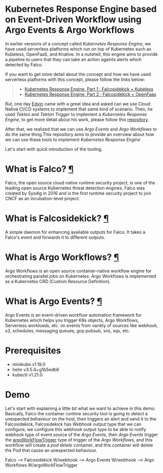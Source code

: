 # Kubernetes Response Engine based on Event-Driven Workflow using Argo Events & Argo Workflows

In earlier versions of a concept called _Kubernetes Response Engine_, we have used serverless platforms which run on top of Kubernetes such as Kubeless, OpenFaaS, and Knative. In a nutshell, this engine aims to provide a pipeline to users that they can take an action againts alerts which detected by Falco.

If you want to get more detail about the concept and how we have used serverless platforms with this concept, please follow the links below:

> * [Kubernetes Response Engine, Part 1 : Falcosidekick + Kubeless](https://falco.org/blog/falcosidekick-reponse-engine-part-1-kubeless/)
> * [Kubernetes Response Engine, Part 2 : Falcosidekick + OpenFaas](https://falco.org/blog/falcosidekick-reponse-engine-part-2-openfaas/)

But, one day [Edvin](https://github.com/NissesSenap) came with a great idea and asked can we use Cloud Native CI/CD systems to implement that same kind of scenario. Then, he used _Tekton_ and _Tekton Trigger_ to implement a _Kubernetes Response Engine_, to get more detail about his work, please follow this [repository](https://github.com/NissesSenap/falcosidekick-tekton).

After that, we realized that we can use _Argo Events_ and _Argo Workflows_ to do the same thing.This repository aims to provide an overview about how we can use these tools to implement _Kubernetes Response Engine_

Let's start with quick introduction of the tooling.

# What is Falco? [¶](github.com/falcosecurity/falco)
Falco, the open source cloud native runtime security project, is one of the leading open source Kubernetes threat detection engines. Falco was created by Sysdig in 2016 and is the first runtime security project to join CNCF as an incubation-level project.

# What is Falcosidekick? [¶](https://github.com/falcosecurity/falcosidekick) 
A simple daemon for enhancing available outputs for Falco. It takes a Falco's event and forwards it to different outputs.

# What is Argo Workflows? [¶](https://argoproj.github.io/argo-workflows/#what-is-argo-workflows)
Argo Workflows is an open source container-native workflow engine for orchestrating parallel jobs on Kubernetes. Argo Workflows is implemented as a Kubernetes CRD (Custom Resource Definition).

# What is Argo Events? [¶](https://argoproj.github.io/argo-events/#what-is-argo-events)
Argo Events is an event-driven workflow automation framework for Kubernetes which helps you trigger K8s objects, Argo Workflows, Serverless workloads, etc. on events from variety of sources like webhook, s3, schedules, messaging queues, gcp pubsub, sns, sqs, etc.

# Prerequisites

* minikube v1.19.0
* helm v3.5.4+g1b5edb6
* kubectl v1.21.0

# Demo

Let's start with explaining a little bit what we want to achieve in this demo. Basically, Falco the container runtime security tool is going to detect a unexpected behaviour on the host, then triggers an alert and send it to the Falcosidekick, Falcosidekick has _Webhook_ output type that we can configure, we configure this webhook output type to be able to notify webhook type of event source of the _Argo Events_, then _Argo Events_ trigger the [argoWorkFlowTrigger](https://github.com/argoproj/argo-events/blob/master/api/sensor.md#argoproj.io/v1alpha1.ArgoWorkflowTrigger) type of trigger of the _Argo Workflows_, and this workflow will create a _pod delete_ container, and this container will delete the Pod that cause an unexpected behaviour.

Falco --> Falcosidekick W/webhook --> Argo Events W/webhook --> Argo Workflows W/argoWorkFlowTrigger
